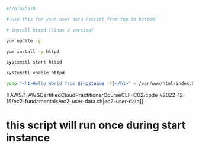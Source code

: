 ```ec2-user-data.sh
#!/bin/bash

# Use this for your user data (script from top to bottom)

# install httpd (Linux 2 version)

yum update -y

yum install -y httpd

systemctl start httpd

systemctl enable httpd

echo "<h1>Hello World from $(hostname -f)</h1>" > /var/www/html/index.html
```
[[AWS/1_AWSCertifiedCloudPractitionerCourseCLF-C02/code_v2022-12-16/ec2-fundamentals/ec2-user-data.sh|ec2-user-data]]
# this script will run once during start instance